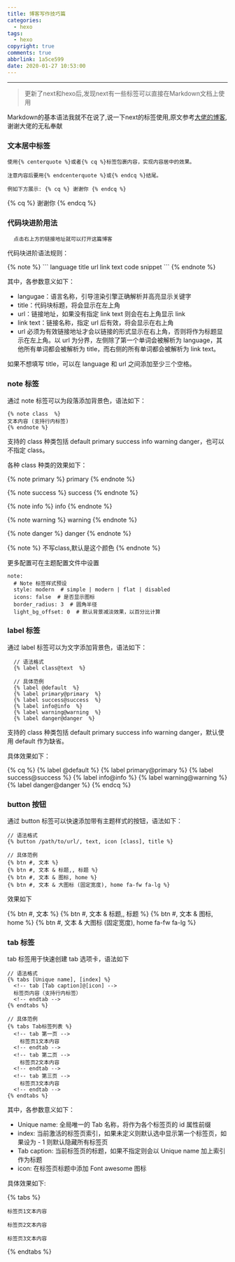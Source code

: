 ```yaml
---
title: 博客写作技巧篇
categories:
  - hexo
tags:
  - hexo
copyright: true
comments: true
abbrlink: 1a5ce599
date: 2020-01-27 10:53:00
---
```


<hr style='filter:progid:DXImageTransform.Microsoft.Glow(color=#FF0000,strength=10)' color='#FF0000' size='1' />

> 更新了next和hexo后,发现next有一些标签可以直接在Markdown文档上使用

<!--more-->

Markdown的基本语法我就不在说了,说一下next的标签使用,原文参考[大佬的博客](http://yearito.cn/posts/hexo-writing-skills.html#开始写作),谢谢大佬的无私奉献

### 文本居中标签

```
使用{% centerquote %}或者{% cq %}标签包裹内容，实现内容居中的效果。

注意内容后要用{% endcenterquote %}或{% endcq %}结尾。

例如下方展示: {% cq %} 谢谢你 {% endcq %}

```
{% cq %} 谢谢你 {% endcq %}

### 代码块进阶用法

``` zh-Cn 写作技巧 https://www.chensheng.group/2020/01/20/118-博客写作技巧篇/ 链接地址
  点击右上方的链接地址就可以打开这篇博客
```

代码块进阶语法规则：

{% note %}
\``` language title url link text
code snippet 
\```
{% endnote %}

其中，各参数意义如下：

* langugae：语言名称，引导渲染引擎正确解析并高亮显示关键字
* title：代码块标题，将会显示在左上角
* url：链接地址，如果没有指定 link text 则会在右上角显示 link
* link text：链接名称，指定 url 后有效，将会显示在右上角
* url 必须为有效链接地址才会以链接的形式显示在右上角，否则将作为标题显示在左上角。以 url 为分界，左侧除了第一个单词会被解析为 language，其他所有单词都会被解析为 title，而右侧的所有单词都会被解析为 link text。

如果不想填写 title，可以在 language 和 url 之间添加至少三个空格。
  

### note 标签

通过 note 标签可以为段落添加背景色，语法如下：

```
{% note class  %}
文本内容 (支持行内标签)
{% endnote %}
```

支持的 class 种类包括 default primary success info warning danger，也可以不指定 class。

各种 class 种类的效果如下：

{% note primary  %}
primary
{% endnote %}

{% note success  %}
success
{% endnote %}

{% note info  %}
info
{% endnote %}

{% note warning  %}
warning
{% endnote %}

{% note danger  %}
danger
{% endnote %}

{% note %}
不写class,默认是这个颜色
{% endnote %}

更多配置可在主题配置文件中设置


``` en config.yml
note:
  # Note 标签样式预设
  style: modern  # simple | modern | flat | disabled
  icons: false  # 是否显示图标
  border_radius: 3  # 圆角半径
  light_bg_offset: 0  # 默认背景减淡效果，以百分比计算

```

### label 标签

通过 label 标签可以为文字添加背景色，语法如下：

```
  // 语法格式
  {% label class@text  %}
  
  // 具体范例
  {% label @default  %}
  {% label primary@primary  %}
  {% label success@success  %}
  {% label info@info  %}
  {% label warning@warning  %}
  {% label danger@danger  %}
```

支持的 class 种类包括 default primary success info warning danger，默认使用 default 作为缺省。

具体效果如下：

{% cq %}
  {% label @default  %}
  {% label primary@primary  %}
  {% label success@success  %}
  {% label info@info  %}
  {% label warning@warning  %}
  {% label danger@danger  %}
{% endcq %}

### button 按钮

通过 button 标签可以快速添加带有主题样式的按钮，语法如下：

```
// 语法格式
{% button /path/to/url/, text, icon [class], title %}

// 具体范例
{% btn #, 文本 %}
{% btn #, 文本 & 标题,, 标题 %}
{% btn #, 文本 & 图标, home %}
{% btn #, 文本 & 大图标 (固定宽度), home fa-fw fa-lg %}

```

效果如下

{% btn #, 文本 %}
{% btn #, 文本 & 标题,, 标题 %}
{% btn #, 文本 & 图标, home %}
{% btn #, 文本 & 大图标 (固定宽度), home fa-fw fa-lg %}

### tab 标签

tab 标签用于快速创建 tab 选项卡，语法如下

```
// 语法格式
{% tabs [Unique name], [index] %}
  <!-- tab [Tab caption]@[icon] -->
  标签页内容（支持行内标签）
  <!-- endtab -->
{% endtabs %}

// 具体范例
{% tabs Tab标签列表 %}
  <!-- tab 第一页 -->
    标签页1文本内容
  <!-- endtab -->
  <!-- tab 第二页 -->
    标签页2文本内容
  <!-- endtab -->
  <!-- tab 第三页 -->
    标签页3文本内容
  <!-- endtab -->
{% endtabs %}
```

其中，各参数意义如下：

* Unique name: 全局唯一的 Tab 名称，将作为各个标签页的 id 属性前缀
* index: 当前激活的标签页索引，如果未定义则默认选中显示第一个标签页，如果设为 - 1 则默认隐藏所有标签页
* Tab caption: 当前标签页的标题，如果不指定则会以 Unique name 加上索引作为标题
* icon: 在标签页标题中添加 Font awesome 图标

具体效果如下:

{% tabs %}
  <!-- tab 第一页 -->
    标签页1文本内容
  <!-- endtab -->
  <!-- tab 第二页 -->
    标签页2文本内容
  <!-- endtab -->
  <!-- tab 第三页 -->
    标签页3文本内容
  <!-- endtab -->
{% endtabs %}

